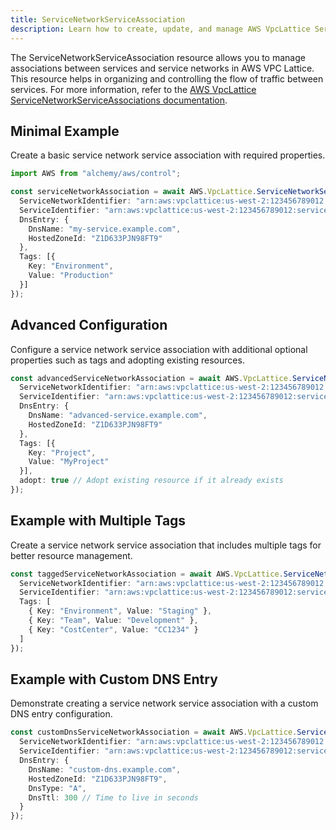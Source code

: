 ```yaml
---
title: ServiceNetworkServiceAssociation
description: Learn how to create, update, and manage AWS VpcLattice ServiceNetworkServiceAssociations using Alchemy Cloud Control.
---
```


The ServiceNetworkServiceAssociation resource allows you to manage associations between services and service networks in AWS VPC Lattice. This resource helps in organizing and controlling the flow of traffic between services. For more information, refer to the [AWS VpcLattice ServiceNetworkServiceAssociations documentation](https://docs.aws.amazon.com/vpclattice/latest/userguide/).

## Minimal Example

Create a basic service network service association with required properties.

```ts
import AWS from "alchemy/aws/control";

const serviceNetworkAssociation = await AWS.VpcLattice.ServiceNetworkServiceAssociation("myServiceNetworkAssociation", {
  ServiceNetworkIdentifier: "arn:aws:vpclattice:us-west-2:123456789012:servicenetwork/myServiceNetwork",
  ServiceIdentifier: "arn:aws:vpclattice:us-west-2:123456789012:service/myService",
  DnsEntry: {
    DnsName: "my-service.example.com",
    HostedZoneId: "Z1D633PJN98FT9"
  },
  Tags: [{
    Key: "Environment",
    Value: "Production"
  }]
});
```

## Advanced Configuration

Configure a service network service association with additional optional properties such as tags and adopting existing resources.

```ts
const advancedServiceNetworkAssociation = await AWS.VpcLattice.ServiceNetworkServiceAssociation("advancedServiceNetworkAssociation", {
  ServiceNetworkIdentifier: "arn:aws:vpclattice:us-west-2:123456789012:servicenetwork/advancedServiceNetwork",
  ServiceIdentifier: "arn:aws:vpclattice:us-west-2:123456789012:service/advancedService",
  DnsEntry: {
    DnsName: "advanced-service.example.com",
    HostedZoneId: "Z1D633PJN98FT9"
  },
  Tags: [{
    Key: "Project",
    Value: "MyProject"
  }],
  adopt: true // Adopt existing resource if it already exists
});
```

## Example with Multiple Tags

Create a service network service association that includes multiple tags for better resource management.

```ts
const taggedServiceNetworkAssociation = await AWS.VpcLattice.ServiceNetworkServiceAssociation("taggedServiceNetworkAssociation", {
  ServiceNetworkIdentifier: "arn:aws:vpclattice:us-west-2:123456789012:servicenetwork/taggedServiceNetwork",
  ServiceIdentifier: "arn:aws:vpclattice:us-west-2:123456789012:service/taggedService",
  Tags: [
    { Key: "Environment", Value: "Staging" },
    { Key: "Team", Value: "Development" },
    { Key: "CostCenter", Value: "CC1234" }
  ]
});
```

## Example with Custom DNS Entry

Demonstrate creating a service network service association with a custom DNS entry configuration.

```ts
const customDnsServiceNetworkAssociation = await AWS.VpcLattice.ServiceNetworkServiceAssociation("customDnsServiceNetworkAssociation", {
  ServiceNetworkIdentifier: "arn:aws:vpclattice:us-west-2:123456789012:servicenetwork/customDnsServiceNetwork",
  ServiceIdentifier: "arn:aws:vpclattice:us-west-2:123456789012:service/customDnsService",
  DnsEntry: {
    DnsName: "custom-dns.example.com",
    HostedZoneId: "Z1D633PJN98FT9",
    DnsType: "A",
    DnsTtl: 300 // Time to live in seconds
  }
});
```